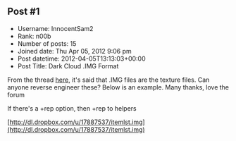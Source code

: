 ## Post #1
- Username: InnocentSam2
- Rank: n00b
- Number of posts: 15
- Joined date: Thu Apr 05, 2012 9:06 pm
- Post datetime: 2012-04-05T13:13:03+00:00
- Post Title: Dark Cloud .IMG Format

From the thread [here](http://forum.xentax.com/viewtopic.php?f=16&t=7780), it's said that .IMG files are the texture files. Can anyone reverse engineer these? Below is an example. Many thanks, love the forum 

If there's a +rep option, then +rep to helpers 

[http://dl.dropbox.com/u/17887537/itemlst.img](http://dl.dropbox.com/u/17887537/itemlst.img)
